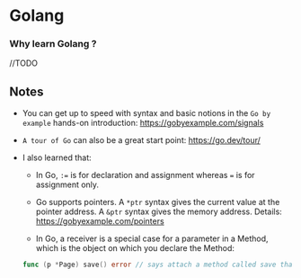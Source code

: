 # Golang

### Why learn Golang ?

//TODO

## Notes

- You can get up to speed with syntax and basic notions in the `Go by example` hands-on introduction: https://gobyexample.com/signals

- `A tour of Go` can also be a great start point: https://go.dev/tour/

- I also learned that:

  - In Go, `:=` is for declaration and assignment whereas `=` is for assignment only.

  - Go supports pointers. A `*ptr` syntax gives the current value at the pointer address. A `&ptr` syntax gives the memory address.
  Details: https://gobyexample.com/pointers

  - In Go, a receiver is a special case for a parameter in a Method, which is the object on which you declare the Method:

  ```go
  func (p *Page) save() error // says attach a method called save that returns an error on type *Page
  ```